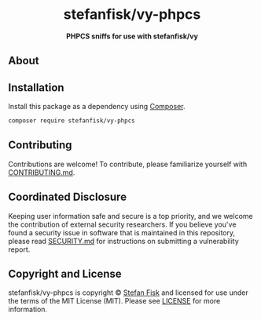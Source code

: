 <h1 align="center">stefanfisk/vy-phpcs</h1>

<p align="center">
    <strong>PHPCS sniffs for use with stefanfisk/vy</strong>
</p>

<!--
TODO: Make sure the following URLs are correct and working for your project.
      Then, remove these comments to display the badges, giving users a quick
      overview of your package.

<p align="center">
    <a href="https://github.com/stefanfisk/vy-phpcs"><img src="https://img.shields.io/badge/source-stefanfisk/vy--phpcs-blue.svg?style=flat-square" alt="Source Code"></a>
    <a href="https://packagist.org/packages/stefanfisk/vy-phpcs"><img src="https://img.shields.io/packagist/v/stefanfisk/vy-phpcs.svg?style=flat-square&label=release" alt="Download Package"></a>
    <a href="https://php.net"><img src="https://img.shields.io/packagist/php-v/stefanfisk/vy-phpcs.svg?style=flat-square&colorB=%238892BF" alt="PHP Programming Language"></a>
    <a href="https://github.com/stefanfisk/vy-phpcs/blob/main/LICENSE"><img src="https://img.shields.io/packagist/l/stefanfisk/vy-phpcs.svg?style=flat-square&colorB=darkcyan" alt="Read License"></a>
    <a href="https://github.com/stefanfisk/vy-phpcs/actions/workflows/continuous-integration.yml"><img src="https://img.shields.io/github/actions/workflow/status/stefanfisk/vy-phpcs/continuous-integration.yml?branch=main&style=flat-square&logo=github" alt="Build Status"></a>
    <a href="https://codecov.io/gh/stefanfisk/vy-phpcs"><img src="https://img.shields.io/codecov/c/gh/stefanfisk/vy-phpcs?label=codecov&logo=codecov&style=flat-square" alt="Codecov Code Coverage"></a>
    <a href="https://shepherd.dev/github/stefanfisk/vy-phpcs"><img src="https://img.shields.io/endpoint?style=flat-square&url=https%3A%2F%2Fshepherd.dev%2Fgithub%2Fstefanfisk%2Fvy-phpcs%2Fcoverage" alt="Psalm Type Coverage"></a>
</p>
-->


## About

<!--
TODO: Use this space to provide more details about your package. Try to be
      concise. This is the introduction to your package. Let others know what
      your package does and how it can help them build applications.
-->




## Installation

Install this package as a dependency using [Composer](https://getcomposer.org).

``` bash
composer require stefanfisk/vy-phpcs
```

<!--
## Usage

Provide a brief description or short example of how to use this library.
If you need to provide more detailed examples, use the `docs/` directory
and provide a link here to the documentation.

``` php
use StefanFisk\Vy\Phpcs\Example;

$example = new Example();
echo $example->greet('fellow human');
```
-->


## Contributing

Contributions are welcome! To contribute, please familiarize yourself with
[CONTRIBUTING.md](CONTRIBUTING.md).

## Coordinated Disclosure

Keeping user information safe and secure is a top priority, and we welcome the
contribution of external security researchers. If you believe you've found a
security issue in software that is maintained in this repository, please read
[SECURITY.md](SECURITY.md) for instructions on submitting a vulnerability report.






## Copyright and License

stefanfisk/vy-phpcs is copyright © [Stefan Fisk](mailto:contact@stefanfisk.com)
and licensed for use under the terms of the
MIT License (MIT). Please see [LICENSE](LICENSE) for more information.


